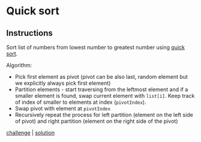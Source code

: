 # Quick sort

## Instructions

Sort list of numbers from lowest number to greatest number using
[quick sort](https://en.wikipedia.org/wiki/Quicksort).

Algorithm: 
- Pick first element as pivot (pivot can be also last, random element but we explicitly always pick first element)
- Partition elements - start traversing from the leftmost element and if a smaller element is found, swap current
  element with `list[i]`. Keep track of index of smaller to elements at index (`pivotIndex`).
- Swap pivot with element at `pivotIndex`
- Recursively repeat the process for left partition (element on the left side of pivot) and right partition (element on
  the right side of the pivot)

[challenge](challenge.kt) | [solution](solution.kt)